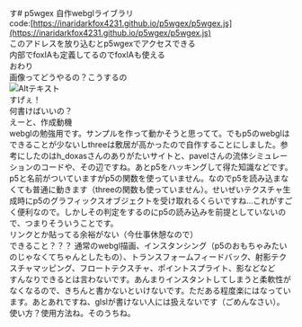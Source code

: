 す# p5wgex
自作webglライブラリ  
code:[https://inaridarkfox4231.github.io/p5wgex/p5wgex.js](https://inaridarkfox4231.github.io/p5wgex/p5wgex.js)  
このアドレスを放り込むとp5wgexでアクセスできる  
内部でfoxIAも定義してるのでfoxIAも使える  
おわり  
画像ってどうやるの？こうするの  
![Altテキスト](https://inaridarkfox4231.github.io/assets/backgrounds/ocean0.JPG)  
すげぇ！  
何書けばいいの？  
えーと、作成動機  
webglの勉強用です。サンプルを作って動かそうと思ってて。でもp5のwebglはできることが少ないしthreeは敷居が高かったので自作することにしました。参考にしたのはh_doxasさんのありがたいサイトと、pavelさんの流体シミュレーションのコードや、その辺ですね。あとp5をハッキングして得た知識などです。  
p5と名前がついていますがp5の関数を使っていません。なのでp5を読み込まなくても普通に動きます（threeの関数も使っていません）。せいぜいテクスチャ生成時にp5のグラフィックスオブジェクトを受け取れるくらいですね...これがすごく便利なので。しかしその判定をするのにp5の読み込みを前提としていないので、つまりそういうことです。  
リンクとか貼ってる余裕がない（今仕事休憩なので）  
できること？？？
通常のwebgl描画、インスタンシング（p5のおもちゃみたいのじゃなくてちゃんとしたもの）、トランスフォームフィードバック、射影テクスチャマッピング、フロートテクスチャ、ポイントスプライト、影などなど  
すんなりできるとは言わないです。あんまりインスタントしてしまうと柔軟性がなくなるので、きちんと書かないといけないです。ただある程度楽にはなっています。あとあれですね、glslが書けない人には扱えないです（ごめんなさい）。  
使い方？使用方法ね。そのうちね。
